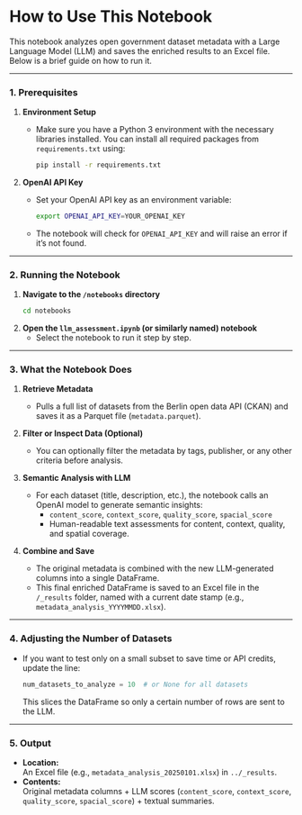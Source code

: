 # **How to Use This Notebook**

This notebook analyzes open government dataset metadata with a Large Language Model (LLM) and saves the enriched results to an Excel file. Below is a brief guide on how to run it.

---

### 1. Prerequisites

1. **Environment Setup**  
   - Make sure you have a Python 3 environment with the necessary libraries installed. You can install all required packages from `requirements.txt` using:
     ```bash
     pip install -r requirements.txt
     ```

2. **OpenAI API Key**  
   - Set your OpenAI API key as an environment variable:
     ```bash
     export OPENAI_API_KEY=YOUR_OPENAI_KEY
     ```
   - The notebook will check for `OPENAI_API_KEY` and will raise an error if it’s not found.

---

### 2. Running the Notebook

1. **Navigate to the `/notebooks` directory**  
   ```bash
   cd notebooks
   ```
2. **Open the `llm_assessment.ipynb` (or similarly named) notebook**  
   - Select the notebook to run it step by step.

---

### 3. What the Notebook Does

1. **Retrieve Metadata**  
   - Pulls a full list of datasets from the Berlin open data API (CKAN) and saves it as a Parquet file (`metadata.parquet`).

2. **Filter or Inspect Data (Optional)**  
   - You can optionally filter the metadata by tags, publisher, or any other criteria before analysis.

3. **Semantic Analysis with LLM**  
   - For each dataset (title, description, etc.), the notebook calls an OpenAI model to generate semantic insights:
     - `content_score`, `context_score`, `quality_score`, `spacial_score`
     - Human-readable text assessments for content, context, quality, and spatial coverage.

4. **Combine and Save**  
   - The original metadata is combined with the new LLM-generated columns into a single DataFrame.
   - This final enriched DataFrame is saved to an Excel file in the `/_results` folder, named with a current date stamp (e.g., `metadata_analysis_YYYYMMDD.xlsx`).

---

### 4. Adjusting the Number of Datasets

- If you want to test only on a small subset to save time or API credits, update the line:
  ```python
  num_datasets_to_analyze = 10  # or None for all datasets
  ```
  This slices the DataFrame so only a certain number of rows are sent to the LLM.

---

### 5. Output

- **Location:**  
  An Excel file (e.g., `metadata_analysis_20250101.xlsx`) in `../_results`.
- **Contents:**  
  Original metadata columns + LLM scores (`content_score`, `context_score`, `quality_score`, `spacial_score`) + textual summaries.


